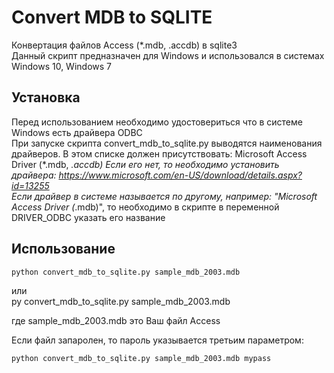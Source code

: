 Convert MDB to SQLITE
=====================

Конвертация файлов Access (*.mdb, .accdb) в sqlite3    
Данный скрипт предназначен для Windows и использовался в системах Windows 10, Windows 7

Установка
---------

Перед использованием необходимо удостовериться что в системе Windows есть драйвера ODBC    
При запуске скрипта convert_mdb_to_sqlite.py выводятся наименования драйверов. В этом списке должен присутствовать:
    Microsoft Access Driver (*.mdb, *.accdb)
Если его нет, то необходимо установить драйвера: https://www.microsoft.com/en-US/download/details.aspx?id=13255    
Если драйвер в системе называется по другому, например: "Microsoft Access Driver (*.mdb)", то необходимо в скрипте в переменной DRIVER_ODBC указать его название

Использование
-------------

    python convert_mdb_to_sqlite.py sample_mdb_2003.mdb
или    
    py convert_mdb_to_sqlite.py sample_mdb_2003.mdb

где sample_mdb_2003.mdb это Ваш файл Access

Если файл запаролен, то пароль указывается третьим параметром:
    
    python convert_mdb_to_sqlite.py sample_mdb_2003.mdb mypass
